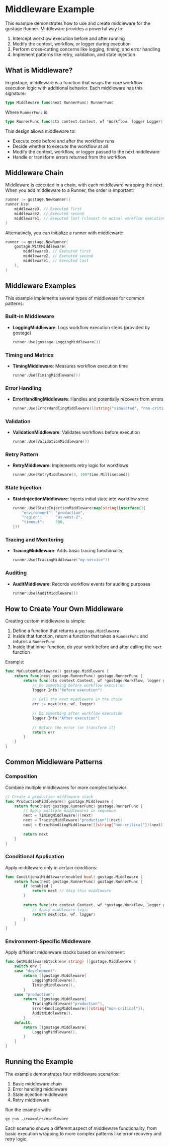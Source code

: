 # Middleware Example

This example demonstrates how to use and create middleware for the gostage Runner. Middleware provides a powerful way to:

1. Intercept workflow execution before and after running
2. Modify the context, workflow, or logger during execution 
3. Perform cross-cutting concerns like logging, timing, and error handling
4. Implement patterns like retry, validation, and state injection

## What is Middleware?

In gostage, middleware is a function that wraps the core workflow execution logic with additional behavior. Each middleware has this signature:

```go
type Middleware func(next RunnerFunc) RunnerFunc
```

Where `RunnerFunc` is:

```go
type RunnerFunc func(ctx context.Context, wf *Workflow, logger Logger) error
```

This design allows middleware to:
- Execute code before and after the workflow runs
- Decide whether to execute the workflow at all
- Modify the context, workflow, or logger passed to the next middleware
- Handle or transform errors returned from the workflow

## Middleware Chain

Middleware is executed in a chain, with each middleware wrapping the next. When you add middleware to a Runner, the order is important:

```go
runner := gostage.NewRunner()
runner.Use(
    middleware3, // Executed first
    middleware2, // Executed second
    middleware1, // Executed last (closest to actual workflow execution)
)
```

Alternatively, you can initialize a runner with middleware:

```go
runner := gostage.NewRunner(
    gostage.WithMiddleware(
        middleware3, // Executed first
        middleware2, // Executed second
        middleware1, // Executed last
    ),
)
```

## Middleware Examples

This example implements several types of middleware for common patterns:

### Built-in Middleware

- **LoggingMiddleware**: Logs workflow execution steps (provided by gostage)
  ```go
  runner.Use(gostage.LoggingMiddleware())
  ```

### Timing and Metrics

- **TimingMiddleware**: Measures workflow execution time
  ```go
  runner.Use(TimingMiddleware())
  ```

### Error Handling

- **ErrorHandlingMiddleware**: Handles and potentially recovers from errors
  ```go
  runner.Use(ErrorHandlingMiddleware([]string{"simulated", "non-critical"}))
  ```

### Validation

- **ValidationMiddleware**: Validates workflows before execution
  ```go
  runner.Use(ValidationMiddleware())
  ```

### Retry Pattern

- **RetryMiddleware**: Implements retry logic for workflows
  ```go
  runner.Use(RetryMiddleware(3, 100*time.Millisecond))
  ```

### State Injection

- **StateInjectionMiddleware**: Injects initial state into workflow store
  ```go
  runner.Use(StateInjectionMiddleware(map[string]interface{}{
      "environment": "production",
      "region":      "us-west-2",
      "timeout":     300,
  }))
  ```

### Tracing and Monitoring

- **TracingMiddleware**: Adds basic tracing functionality
  ```go
  runner.Use(TracingMiddleware("my-service"))
  ```

### Auditing

- **AuditMiddleware**: Records workflow events for auditing purposes
  ```go
  runner.Use(AuditMiddleware())
  ```

## How to Create Your Own Middleware

Creating custom middleware is simple:

1. Define a function that returns a `gostage.Middleware`
2. Inside that function, return a function that takes a `RunnerFunc` and returns a `RunnerFunc`
3. Inside that inner function, do your work before and after calling the `next` function

Example:

```go
func MyCustomMiddleware() gostage.Middleware {
    return func(next gostage.RunnerFunc) gostage.RunnerFunc {
        return func(ctx context.Context, wf *gostage.Workflow, logger gostage.Logger) error {
            // Do something before workflow execution
            logger.Info("Before execution")
            
            // Call the next middleware in the chain
            err := next(ctx, wf, logger)
            
            // Do something after workflow execution
            logger.Info("After execution")
            
            // Return the error (or transform it)
            return err
        }
    }
}
```

## Common Middleware Patterns

### Composition

Combine multiple middlewares for more complex behavior:

```go
// Create a production middleware stack
func ProductionMiddleware() gostage.Middleware {
    return func(next gostage.RunnerFunc) gostage.RunnerFunc {
        // Apply multiple middlewares in sequence
        next = TimingMiddleware()(next)
        next = TracingMiddleware("production")(next)
        next = ErrorHandlingMiddleware([]string{"non-critical"})(next)
        
        return next
    }
}
```

### Conditional Application

Apply middleware only in certain conditions:

```go
func ConditionalMiddleware(enabled bool) gostage.Middleware {
    return func(next gostage.RunnerFunc) gostage.RunnerFunc {
        if !enabled {
            return next // Skip this middleware
        }
        
        return func(ctx context.Context, wf *gostage.Workflow, logger gostage.Logger) error {
            // Apply middleware logic
            return next(ctx, wf, logger)
        }
    }
}
```

### Environment-Specific Middleware

Apply different middleware stacks based on environment:

```go
func GetMiddlewareStack(env string) []gostage.Middleware {
    switch env {
    case "development":
        return []gostage.Middleware{
            LoggingMiddleware(),
            TimingMiddleware(),
        }
    case "production":
        return []gostage.Middleware{
            TracingMiddleware("production"),
            ErrorHandlingMiddleware([]string{"non-critical"}),
            AuditMiddleware(),
        }
    default:
        return []gostage.Middleware{
            LoggingMiddleware(),
        }
    }
}
```

## Running the Example

The example demonstrates four middleware scenarios:

1. Basic middleware chain
2. Error handling middleware
3. State injection middleware
4. Retry middleware

Run the example with:

```
go run ./examples/middleware
```

Each scenario shows a different aspect of middleware functionality, from basic execution wrapping to more complex patterns like error recovery and retry logic. 